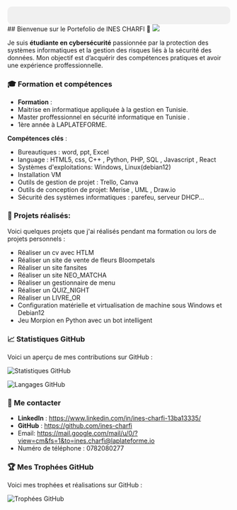 
<div style="background-color: #f0f0f0; padding: 20px; border-radius: 10px;">
</div>
## Bienvenue sur le Portefolio de INES CHARFI 👋
<img src="https://github.com/ines-charfi/ines-charfi/blob/main/Purple%20and%20Blue%20Modern%20Y2K%20Thank%20You%2010K%20Followers%20Banner.png" />


Je suis **étudiante en cybersécurité** passionnée par la protection des systèmes informatiques et la gestion des risques liés à la sécurité des données. Mon objectif est d’acquérir des compétences pratiques et avoir une expérience proffessionnelle.



### 🎓 Formation et compétences

- **Formation** :
- Maitrise en informatique appliquée à la gestion en Tunisie.
- Master proffessionnel en sécurité informatique en Tunisie .
- 1ère année à LAPLATEFORME.

 **Compétences clés** :

- Bureautiques : word, ppt, Excel
- language : HTML5, css, C++ , Python, PHP, SQL , Javascript , React
- Systèmes d'exploitations: Windows, Linux(debian12)
- Installation VM
- Outils de gestion de projet : Trello, Canva
- Outils de conception de projet: Merise , UML , Draw.io
- Sécurité des systèmes informatiques : parefeu, serveur DHCP...
  

### 🚀 Projets réalisés:

Voici quelques projets que j'ai réalisés pendant ma formation ou lors de projets personnels :

* Réaliser un cv avec HTLM
* Réaliser un site de vente de fleurs Bloompetals
* Réaliser un site fansites
* Réaliser un site NEO_MATCHA
* Réaliser un gestionnaire de menu
* Réaliser un QUIZ_NIGHT
* Réaliser un LIVRE_OR
* Configuration matérielle et virtualisation de machine sous Windows et Debian12
* Jeu Morpion en Python avec un bot intelligent


 ### 📈 Statistiques GitHub 


Voici un aperçu de mes contributions sur GitHub : 

![Statistiques GitHub](https://github-readme-stats.vercel.app/api?username=ines-charfi&show_icons=true&hide_title=true&count_private=true)

![Langages GitHub](https://github-readme-stats.vercel.app/api/top-langs/?username=ines-charfi&layout=compact)


### 📱 Me contacter

- **LinkedIn** : https://www.linkedin.com/in/ines-charfi-13ba13335/
- **GitHub** : https://github.com/ines-charfi
- Email: https://mail.google.com/mail/u/0/?view=cm&fs=1&to=ines.charfi@laplateforme.io
- Numéro de téléphone : 0782080277
### 🏆 Mes Trophées GitHub

Voici mes trophées et réalisations sur GitHub :

![Trophées GitHub](https://github-profile-trophy.vercel.app/?username=ines-charfi&theme=dark&no-frame=true&margin-w=10&margin-h=10)
